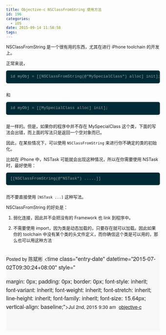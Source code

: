 ```yaml
---
title: Objective-c NSClassFromString 使用方法
id: 196
categories:
  - iOS
date: 2015-09-14 11:58:58
tags:
---
```


NSClassFromString 是一个很有用的东西，尤其在进行 iPhone toolchain 的开发上。

正常来说，
<pre style="margin-top: 0px; margin-bottom: 2.1em; padding: 0.8em 1em; border: 1px solid rgb(5, 35, 43); font-style: inherit; font-variant: inherit; font-weight: inherit; font-stretch: inherit; line-height: 1.45em; font-family: Menlo, Monaco, &#39;Andale Mono&#39;, &#39;lucida console&#39;, &#39;Courier New&#39;, monospace; font-size: 13px; vertical-align: baseline; box-shadow: rgba(0, 0, 0, 0.0588235) 0px 0px 10px; border-radius: 0.4em; color: rgb(147, 161, 161); overflow: auto; background-image: url(http://cnbin.github.io/images/noise.png?1431911703); background-color: rgb(0, 43, 54); background-position: 0% 0%;" class="brush:java;toolbar:false;">id&nbsp;myObj&nbsp;=&nbsp;[[NSClassFromString(@&quot;MySpecialClass&quot;)&nbsp;alloc]&nbsp;init];</pre>

和
<pre style="margin-top: 0px; margin-bottom: 2.1em; padding: 0.8em 1em; border: 1px solid rgb(5, 35, 43); font-style: inherit; font-variant: inherit; font-weight: inherit; font-stretch: inherit; line-height: 1.45em; font-family: Menlo, Monaco, &#39;Andale Mono&#39;, &#39;lucida console&#39;, &#39;Courier New&#39;, monospace; font-size: 13px; vertical-align: baseline; box-shadow: rgba(0, 0, 0, 0.0588235) 0px 0px 10px; border-radius: 0.4em; color: rgb(147, 161, 161); overflow: auto; background-image: url(http://cnbin.github.io/images/noise.png?1431911703); background-color: rgb(0, 43, 54); background-position: 0% 0%;" class="brush:cpp;toolbar:false;">id&nbsp;myObj&nbsp;=&nbsp;[[MySpecialClass&nbsp;alloc]&nbsp;init];</pre>

是一样的。但是，如果你的程序中并不存在 MySpecialClass 这个类，下面的写法会出错，而上面的写法只是返回一个空对象而已。

因此，在某些情况下，可以使用&nbsp;`NSClassFromString`&nbsp;来进行你不确定的类的初始化。

比如在 iPhone 中，NSTask 可能就会出现这种情况，所以在你需要使用 NSTask 时，最好使用：
<pre style="margin-top: 0px; margin-bottom: 2.1em; padding: 0.8em 1em; border: 1px solid rgb(5, 35, 43); font-style: inherit; font-variant: inherit; font-weight: inherit; font-stretch: inherit; line-height: 1.45em; font-family: Menlo, Monaco, &#39;Andale Mono&#39;, &#39;lucida console&#39;, &#39;Courier New&#39;, monospace; font-size: 13px; vertical-align: baseline; box-shadow: rgba(0, 0, 0, 0.0588235) 0px 0px 10px; border-radius: 0.4em; color: rgb(147, 161, 161); overflow: auto; background-image: url(http://cnbin.github.io/images/noise.png?1431911703); background-color: rgb(0, 43, 54); background-position: 0% 0%;" class="brush:java;toolbar:false;">[[NSClassFromString(@&quot;NSTask&quot;)&nbsp;.....]]</pre>

而不要直接使用&nbsp;`[NSTask ...]`&nbsp;这种写法。

NSClassFromString 的好处是：

1.  弱化连接，因此并不会把没有的 Framework 也 link 到程序中。

2.  不需要使用 import，因为类是动态加载的，只要存在就可以加载。因此如果你的 toolchain 中没有某个类的头文件定义，而你确信这个类是可以用的，那么也可以用这种方法

<footer style="margin: 2em 0px 0px; padding: 0px 0px 2.5em; border: 0px; font-stretch: inherit; line-height: 27.6px; font-family: &#39;PT Sans&#39;, &#39;Helvetica Neue&#39;, Arial, sans-serif; font-size: 18.4px; vertical-align: baseline; color: rgb(34, 34, 34); white-space: normal; background-color: rgb(248, 248, 248);">

<span class="byline author vcard" style="margin: 0px; padding: 0px; border: 0px; font-style: inherit; font-variant: inherit; font-weight: inherit; font-stretch: inherit; line-height: inherit; font-family: inherit; font-size: 15.64px; vertical-align: baseline;">Posted by&nbsp;<span class="fn" style="margin: 0px; padding: 0px; border: 0px; font-style: inherit; font-variant: inherit; font-weight: inherit; font-stretch: inherit; line-height: inherit; font-family: inherit; font-size: 15.64px; vertical-align: baseline;">陈斌彬</span></span>&nbsp;<time class="entry-date" datetime="2015-07-02T09:30:24+08:00" style="

margin: 0px; padding: 0px; border: 0px; font-style: inherit; font-variant: inherit; font-weight: inherit; font-stretch: inherit; line-height: inherit; font-family: inherit; font-size: 15.64px; vertical-align: baseline;"><span class="date" style="margin: 0px; padding: 0px; border: 0px; font-style: inherit; font-variant: inherit; font-weight: inherit; font-stretch: inherit; line-height: inherit; font-family: inherit; font-size: 15.64px; vertical-align: baseline;"><span class="date-month" style="margin: 0px; padding: 0px; border: 0px; font-style: inherit; font-variant: inherit; font-weight: inherit; font-stretch: inherit; line-height: inherit; font-family: inherit; font-size: 15.64px; vertical-align: baseline;">Jul</span>&nbsp;<span class="date-day" style="margin: 0px; padding: 0px; border: 0px; font-style: inherit; font-variant: inherit; font-weight: inherit; font-stretch: inherit; line-height: inherit; font-family: inherit; font-size: 15.64px; vertical-align: baseline;">2</span><span class="date-suffix" style="margin: 0px; padding: 0px; border: 0px; font-style: inherit; font-variant: inherit; font-weight: inherit; font-stretch: inherit; line-height: inherit; font-family: inherit; font-size: 15.64px; vertical-align: baseline;">nd</span>,&nbsp;<span class="date-year" style="margin: 0px; padding: 0px; border: 0px; font-style: inherit; font-variant: inherit; font-weight: inherit; font-stretch: inherit; line-height: inherit; font-family: inherit; font-size: 15.64px; vertical-align: baseline;">2015</span></span>&nbsp;<span class="time" style="margin: 0px; padding: 0px; border: 0px; font-style: inherit; font-variant: inherit; font-weight: inherit; font-stretch: inherit; line-height: inherit; font-family: inherit; font-size: 15.64px; vertical-align: baseline;">9:30 am</span></time>&nbsp;<span class="categories" style="margin: 0px; padding: 0px; border: 0px; font-style: inherit; font-variant: inherit; font-weight: inherit; font-stretch: inherit; line-height: inherit; font-family: inherit; font-size: 15.64px; vertical-align: baseline;">&nbsp;[objective-c](http://cnbin.github.io/blog/categories/objective-c/)</span>
</footer>
